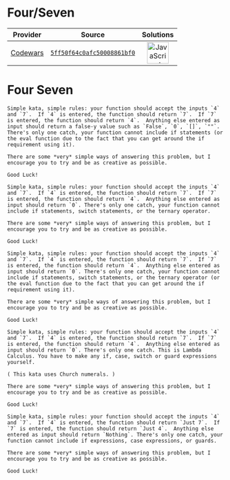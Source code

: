 [_metadata_:generated]: - "true"

# Four/Seven

<!-- INFO TABLE BEGIN -->

| Provider                                        | Source                                                                               | Solutions                                                                                                                                                    |
| :---------------------------------------------: | :----------------------------------------------------------------------------------: | :----------------------------------------------------------------------------------------------------------------------------------------------------------: |
| [Codewars](../../../docs/providers/Codewars.md) | [`5ff50f64c0afc50008861bf0`](https://www.codewars.com/kata/5ff50f64c0afc50008861bf0) | [<img src="https://res.cloudinary.com/rascaltwo/image/upload/v1631924076/javascript_ehszr7.svg" alt="JavaScript" title="JavaScript" width="50" />](solve.js) |

<!-- INFO TABLE END -->

# Four Seven

```if:python
Simple kata, simple rules: your function should accept the inputs `4` and `7`.  If `4` is entered, the function should return `7`.  If `7` is entered, the function should return `4`.  Anything else entered as input should return a false-y value such as `False`, `0`, `[]`, `""`. There's only one catch, your function cannot include if statements (or the eval function due to the fact that you can get around the if requirement using it).

There are some *very* simple ways of answering this problem, but I encourage you to try and be as creative as possible.

Good Luck!
```
```if:java,csharp
Simple kata, simple rules: your function should accept the inputs `4` and `7`.  If `4` is entered, the function should return `7`.  If `7` is entered, the function should return `4`.  Anything else entered as input should return `0`. There's only one catch, your function cannot include if statements, switch statements, or the ternary operator.

There are some *very* simple ways of answering this problem, but I encourage you to try and be as creative as possible.

Good Luck!
```
```if:php,javascript
Simple kata, simple rules: your function should accept the inputs `4` and `7`.  If `4` is entered, the function should return `7`.  If `7` is entered, the function should return `4`.  Anything else entered as input should return `0`. There's only one catch, your function cannot include if statements, switch statements, or the ternary operator (or the eval function due to the fact that you can get around the if requirement using it).

There are some *very* simple ways of answering this problem, but I encourage you to try and be as creative as possible.

Good Luck!
```
```if:lambdacalc
Simple kata, simple rules: your function should accept the inputs `4` and `7`.  If `4` is entered, the function should return `7`.  If `7` is entered, the function should return `4`.  Anything else entered as input should return `0`. There's only one catch. This is Lambda Calculus. You have to make any if, case, switch or guard expressions yourself.

( This kata uses Church numerals. )

There are some *very* simple ways of answering this problem, but I encourage you to try and be as creative as possible.

Good Luck!
```
```if:haskell
Simple kata, simple rules: your function should accept the inputs `4` and `7`.  If `4` is entered, the function should return `Just 7`.  If `7` is entered, the function should return `Just 4`.  Anything else entered as input should return `Nothing`. There's only one catch, your function cannot include if expressions, case expressions, or guards.

There are some *very* simple ways of answering this problem, but I encourage you to try and be as creative as possible.

Good Luck!
```
